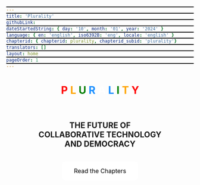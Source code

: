 ```yaml
---
title: 'Plurality'
githubLink:
dateStartedString: { day: '10', month: '01', year: '2024' }
language: { en: 'english', iso6392B: 'eng', locale: 'english' }
chapterid: { chapterid: plurality, chapterid_subid: 'plurality'}
translators: []
layout: home
pageOrder: 1
---
```


<style type="text/css">
.btnlocal {
  background-color: #FFFFFF;
  margin: 0 0 0 0;
  border: none;
  color: black;
  padding: 15px 32px;
  text-align: center;
  text-decoration: none;
  display: inline-block;
  font-size: 16px;
  border-radius: 8px;
}
a {
    display: block;
    height: auto;
    width: auto;
    margin: 0 0 0 0;
    border: 1px solid #000;
}
</style>
<center>
<h1>
<span style="color:red">P </span><span style="color:orange">L </span><span style="color:green">U </span><span style="color:#1e90ff">R </span><span style="color:white">A </span><span style="color:#1e90ff">L </span><span style="color:green">I </span><span style="color:orange">T </span><span style="color:red">Y</span>
</h1>
<br>
<H2>THE FUTURE OF<br>
COLLABORATIVE TECHNOLOGY<br>
AND DEMOCRACY</H2>
<br>
<a href="./chapters" class="btnlocal">Read the Chapters</a>
</center>
